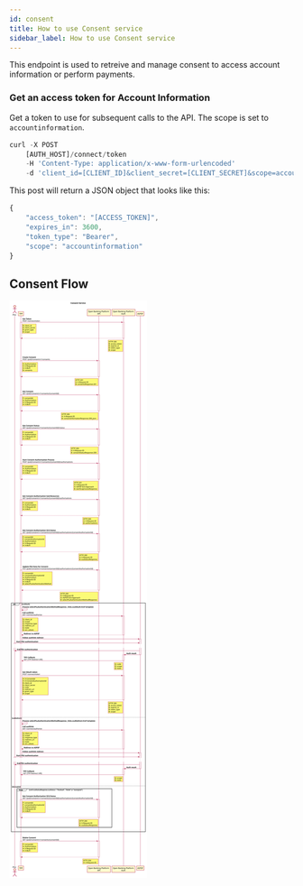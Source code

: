```yaml
---
id: consent
title: How to use Consent service
sidebar_label: How to use Consent service
---
```

This endpoint is used to retreive and manage consent to access account information or perform payments.

### Get an access token for Account Information
Get a token to use for subsequent calls to the API. The scope is set to `accountinformation`.
```javascript
curl -X POST
    [AUTH_HOST]/connect/token
    -H 'Content-Type: application/x-www-form-urlencoded'
    -d 'client_id=[CLIENT_ID]&client_secret=[CLIENT_SECRET]&scope=accountinformation&grant_type=client_credentials'
```

This post will return a JSON object that looks like this:
```javascript
{
    "access_token": "[ACCESS_TOKEN]",
    "expires_in": 3600,
    "token_type": "Bearer",
    "scope": "accountinformation"
}
```
## Consent Flow
![PlantUML model](/img/consent.svg)